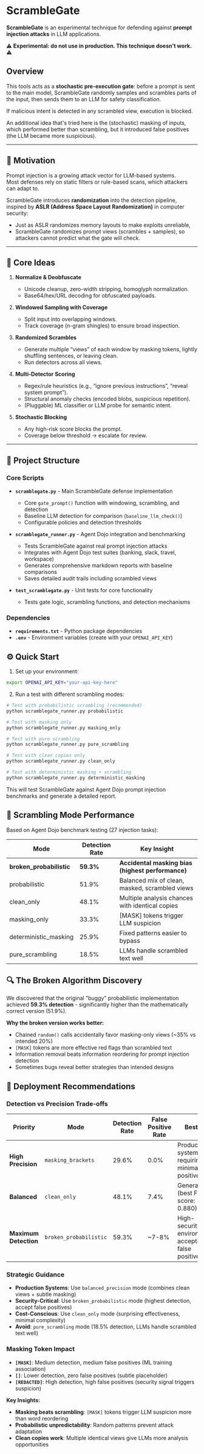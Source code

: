 # ScrambleGate

**ScrambleGate** is an experimental technique for defending against **prompt injection attacks** in LLM applications.

⚠️ **Experimental: do not use in production. This technique doesn't work.** ⚠️

## Overview
This tools acts as a **stochastic pre-execution gate**: before a prompt is sent to the main model, ScrambleGate randomly samples and scrambles parts of the input, then sends them to an LLM for safety classification.

If malicious intent is detected in any scrambled view, execution is blocked.

An additional idea that's tried here is the (stochastic) masking of inputs, which performed better than scrambling, but it introduced false positives (the LLM became more suspicious).

---

## 🎯 Motivation

Prompt injection is a growing attack vector for LLM-based systems.  
Most defenses rely on static filters or rule-based scans, which attackers can adapt to.

ScrambleGate introduces **randomization** into the detection pipeline, inspired by **ASLR (Address Space Layout Randomization)** in computer security:

- Just as ASLR randomizes memory layouts to make exploits unreliable,  
- ScrambleGate randomizes prompt views (scrambles + samples), so attackers cannot predict what the gate will check.

---

## 🔑 Core Ideas

1. **Normalize & Deobfuscate**  
   - Unicode cleanup, zero-width stripping, homoglyph normalization.  
   - Base64/hex/URL decoding for obfuscated payloads.  

2. **Windowed Sampling with Coverage**  
   - Split input into overlapping windows.  
   - Track coverage (n-gram shingles) to ensure broad inspection.  

3. **Randomized Scrambles**  
   - Generate multiple “views” of each window by masking tokens, lightly shuffling sentences, or leaving clean.  
   - Run detectors across all views.  

4. **Multi-Detector Scoring**  
   - Regex/rule heuristics (e.g., “ignore previous instructions”, “reveal system prompt”).  
   - Structural anomaly checks (encoded blobs, suspicious repetition).  
   - (Pluggable) ML classifier or LLM probe for semantic intent.  

5. **Stochastic Blocking**  
   - Any high-risk score blocks the prompt.  
   - Coverage below threshold → escalate for review.  

---

## 📁 Project Structure

### Core Scripts

- **`scramblegate.py`** - Main ScrambleGate defense implementation
  - Core `gate_prompt()` function with windowing, scrambling, and detection
  - Baseline LLM detection for comparison (`baseline_llm_check()`)
  - Configurable policies and detection thresholds

- **`scramblegate_runner.py`** - Agent Dojo integration and benchmarking
  - Tests ScrambleGate against real prompt injection attacks
  - Integrates with Agent Dojo test suites (banking, slack, travel, workspace)
  - Generates comprehensive markdown reports with baseline comparisons
  - Saves detailed audit trails including scrambled views

- **`test_scramblegate.py`** - Unit tests for core functionality
  - Tests gate logic, scrambling functions, and detection mechanisms

### Dependencies

- **`requirements.txt`** - Python package dependencies
- **`.env`** - Environment variables (create with your `OPENAI_API_KEY`)

## ⚙️ Quick Start

1. Set up your environment:
```bash
export OPENAI_API_KEY="your-api-key-here"
```

2. Run a test with different scrambling modes:
```bash
# Test with probabilistic scrambling (recommended)
python scramblegate_runner.py probabilistic

# Test with masking only
python scramblegate_runner.py masking_only

# Test with pure scrambling
python scramblegate_runner.py pure_scrambling

# Test with clean copies only
python scramblegate_runner.py clean_only

# Test with deterministic masking + scrambling
python scramblegate_runner.py deterministic_masking
```

This will test ScrambleGate against Agent Dojo prompt injection benchmarks and generate a detailed report.

## 🎯 Scrambling Mode Performance

Based on Agent Dojo benchmark testing (27 injection tasks):

| Mode | Detection Rate | Key Insight |
|------|----------------|-------------|
| **broken_probabilistic** | **59.3%** | **Accidental masking bias (highest performance)** |
| probabilistic | 51.9% | Balanced mix of clean, masked, scrambled views |
| clean_only | 48.1% | Multiple analysis chances with identical copies |
| masking_only | 33.3% | [MASK] tokens trigger LLM suspicion |
| deterministic_masking | 25.9% | Fixed patterns easier to bypass |
| pure_scrambling | 18.5% | LLMs handle scrambled text well |

## 🔍 The Broken Algorithm Discovery

We discovered that the original "buggy" probabilistic implementation achieved **59.3% detection** - significantly higher than the mathematically correct version (51.9%). 

**Why the broken version works better:**
- Chained `random()` calls accidentally favor masking-only views (~35% vs intended 20%)
- `[MASK]` tokens are more effective red flags than scrambled text
- Information removal beats information reordering for prompt injection detection
- Sometimes bugs reveal better strategies than intended designs

## 🎯 Deployment Recommendations

### Detection vs Precision Trade-offs

| Priority | Mode | Detection Rate | False Positive Rate | Best For |
|----------|------|----------------|-------------------|----------|
| **High Precision** | `masking_brackets` | 29.6% | 0.0% | Production systems requiring minimal false positives |
| **Balanced** | `clean_only` | 48.1% | 7.4% | General use (best F1 score: 0.880) |
| **Maximum Detection** | `broken_probabilistic` | 59.3% | ~7-8% | High-security environments accepting false positives |

### Strategic Guidance
- **Production Systems**: Use `balanced_precision` mode (combines clean views + subtle masking)
- **Security-Critical**: Use `broken_probabilistic` mode (highest detection, accept false positives)
- **Cost-Conscious**: Use `clean_only` mode (surprising effectiveness, minimal complexity)
- **Avoid**: `pure_scrambling` mode (18.5% detection, LLMs handle scrambled text well)

### Masking Token Impact
- **`[MASK]`**: Medium detection, medium false positives (ML training association)
- **`[]`**: Lower detection, zero false positives (subtle placeholder)
- **`[REDACTED]`**: High detection, high false positives (security signal triggers suspicion)

**Key Insights:**
- **Masking beats scrambling**: `[MASK]` tokens trigger LLM suspicion more than word reordering
- **Probabilistic unpredictability**: Random patterns prevent attack adaptation
- **Clean copies work**: Multiple identical views give LLMs more analysis opportunities
